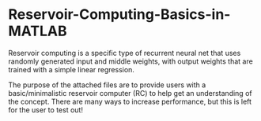 # Reservoir-Computing-Basics-in-MATLAB
Reservoir computing is a specific type of recurrent neural net that uses randomly generated input and middle weights, with output weights that are trained with a simple linear regression. 

The purpose of the attached files are to provide users with a basic/minimalistic reservoir computer (RC) to help get an understanding of the concept. There are many ways to increase performance, but this is left for the user to test out!
